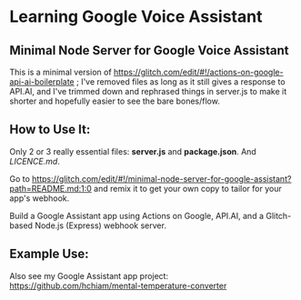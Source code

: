 # Learning Google Voice Assistant

## Minimal Node Server for Google Voice Assistant

This is a minimal version of <a href="https://glitch.com/edit/#!/actions-on-google-api-ai-boilerplate" target="_blank">https://glitch.com/edit/#!/actions-on-google-api-ai-boilerplate</a> ; I've removed files as long as it still gives a response to API.AI, and I've trimmed down and rephrased things in server.js to make it shorter and hopefully easier to see the bare bones/flow.

## How to Use It:

Only 2 or 3 really essential files: **server.js** and **package.json**. And *LICENCE.md*.

Go to <a href="https://glitch.com/edit/#!/minimal-node-server-for-google-assistant?path=README.md:1:0" target="_blank">https://glitch.com/edit/#!/minimal-node-server-for-google-assistant?path=README.md:1:0</a> and remix it to get your own copy to tailor for your app's webhook.

Build a Google Assistant app using Actions on Google, API.AI, and a Glitch-based Node.js (Express) webhook server.

## Example Use:

Also see my Google Assistant app project: <a href="https://github.com/hchiam/mental-temperature-converter" target="_blank">https://github.com/hchiam/mental-temperature-converter</a>
